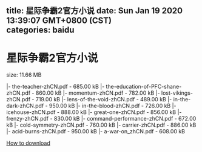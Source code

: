 
title: 星际争霸2官方小说
date: Sun Jan 19 2020 13:39:07 GMT+0800 (CST)    
categories: baidu
---

# 星际争霸2官方小说
size: 11.66 MB
 
 
|- the-teacher-zhCN.pdf - 685.00 kB
|- the-education-of-PFC-shane-zhCN.pdf - 860.00 kB
|- momentum-zhCN.pdf - 782.00 kB
|- lost-vikings-zhCN.pdf - 719.00 kB
|- lens-of-the-void-zhCN.pdf - 489.00 kB
|- in-the-dark-zhCN.pdf - 950.00 kB
|- in-the-blood-zhCN.pdf - 726.00 kB
|- icehouse-zhCN.pdf - 888.00 kB
|- great-one-zhCN.pdf - 856.00 kB
|- frenzy-zhCN.pdf - 830.00 kB
|- command-performance-zhCN.pdf - 672.00 kB
|- cold-symmetry-zhCN.pdf - 760.00 kB
|- carrier-zhCN.pdf - 886.00 kB
|- acid-burns-zhCN.pdf - 950.00 kB
|- a-war-on_zhCN.pdf - 608.00 kB

[How to download](https://bpcam.bemobtrk.com/go/2ceec3aa-1ca2-46d6-b9ff-aaa5c184517c?jno=3746)